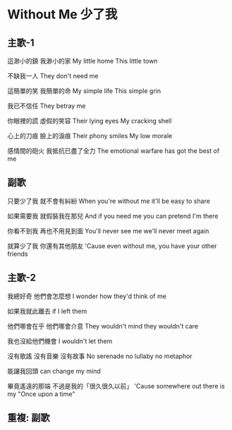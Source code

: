 # Without Me 少了我

## 主歌-1

這渺小的鎮
我渺小的家
My little home
This little town

不缺我一人
They don't need me

這簡單的笑
我簡單的命
My simple life
This simple grin

我已不信任
They betray me

你眼裡的謊
虛假的笑容
Their lying eyes
My cracking shell

心上的刀痕
臉上的淚痕
Their phony smiles
My low morale

感情間的砲火
我抵抗已盡了全力
The emotional warfare
has got the best of me

## 副歌

只要少了我
就不會有糾紛
When you're without me
it'll be easy to share

如果需要我
就假裝我在那兒
And if you need me
you can pretend I'm there

你看不到我
再也不用見到面
You'll never see me
we'll never meet again

就算少了我
你還有其他朋友
'Cause even without me,
you have your other friends

## 主歌-2

我總好奇
他們會怎麼想
I wonder how
they'd think of me

如果我就此離去
if I left them

他們哪會在乎
他們哪會介意
They wouldn't mind
they wouldn't care

我也沒給他們機會
I wouldn't let them

沒有歌謠
沒有音樂
沒有故事
No serenade
no lullaby
no metaphor

能讓我回頭
can change my mind

畢竟遙遠的那端
不過是我的「很久很久以前」
'Cause somewhere out there
is my "Once upon a time"

## 重複: 副歌

